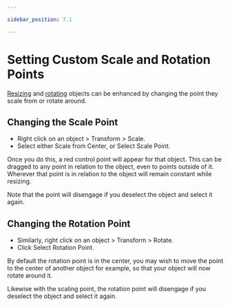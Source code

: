 ```yaml
---

sidebar_position: 7.1

---
```

# Setting Custom Scale and Rotation Points

[Resizing](./resizing-objects.md) and [rotating](./rotating-objects.md) objects can be enhanced by changing the point they scale from or rotate around.

## Changing the Scale Point

- Right click on an object > Transform > Scale.
- Select either Scale from Center, or Select Scale Point.

Once you do this, a red control point will appear for that object. This can be dragged to any point in relation to the object, even to points outside of it.
Wherever that point is in relation to the object will remain constant while resizing.

Note that the point will disengage if you deselect the object and select it again.

## Changing the Rotation Point

- Similarly, right click on an object > Transform > Rotate.
- Click Select Rotation Point.

By default the rotation point is in the center, you may wish to move the point to the center of another object for example, so that your object will now rotate around it.

Likewise with the scaling point, the rotation point will disengage if you deselect the object and select it again.
